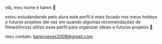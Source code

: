 olá, meu nome é karen 🥇

estou estudandando pelo alura
este perfil é mais focado nos meus hobbys e futuros projetos (de vez em quando algumas recomendações de filmes\livros)
utilizo esse perfil para organizar ideias e futuros projetos 💟.

meu contato:
karenneves2008@gmail.com 
